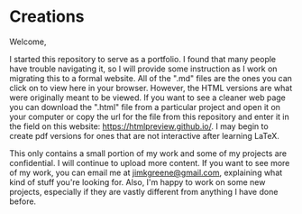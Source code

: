 # Creations

Welcome,

I started this repository to serve as a portfolio. I found that many people have trouble navigating it, so I will provide some instruction as I work on migrating this to a formal website. All of the ".md" files are the ones you can click on to view here in your browser. However, the HTML versions are what were originally meant to be viewed. If you want to see a cleaner web page you can download the ".html" file from a particular project and open it on your computer or copy the url for the file from this repository and enter it in the field on this website: https://htmlpreview.github.io/. I may begin to create pdf versions for ones that are not interactive after learning LaTeX.

This only contains a small portion of my work and some of my projects are confidential. I will continue to upload more content. If you want to see more of my work, you can email me at jimkgreene@gmail.com, explaining what kind of stuff you're looking for. Also, I'm happy to work on some new projects, especially if they are vastly different from anything I have done before.
